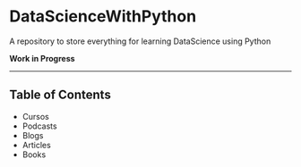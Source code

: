 # DataScienceWithPython
A repository to store everything for learning DataScience using Python

**Work in Progress**
***
## Table of Contents 
* Cursos
* Podcasts
* Blogs
* Articles
* Books
